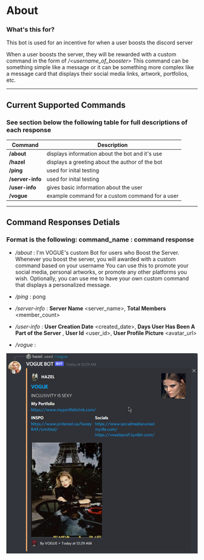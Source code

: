 # About

### What's this for?

This bot is used for an incentive for when a user boosts the discord server

When a user boosts the server, they will be rewarded with a custom command in the form of _/<username_of_booster>_
This command can be something simple like a message or it can be something more complex like a message card that displays their social media links, artwork, portfolios, etc.

---

## Current Supported Commands

### See section below the following table for full descriptions of each response

| Command          | Description                                     |
| ---------------- | ----------------------------------------------- |
| **/about**       | displays information about the bot and it's use |
| **/hazel**       | displays a greeting about the author of the bot |
| **/ping**        | used for inital testing                         |
| **/server-info** | used for inital testing                         |
| **/user-info**   | gives basic information about the user          |
| **/vogue**       | example command for a custom command for a user |

---

## Command Responses Detials

### Format is the following: command_name : command response

- _/about_ : I'm VOGUE's custom Bot for users who Boost the Server.
  Whenever you boost the server, you will awarded with a custom command based on your username
  You can use this to promote your social media, personal artworks, or promote any other platforms you wish.
  Optionally, you can use me to have your own custom command that displays a personalized message.

- _/ping_ : pong

- _/server-info_ : **Server Name** <server_name>, 
  **Total Members** <member_count>

- _/user-info_ : **User Creation Date** <created_date>,
  **Days User Has Been A Part of the Server** <days>,
  **User Id** <user_id>,
  **User Profile Picture** <avatar_url>

- _/vogue_ :


![Example of a Social Media Card](/images/card-example.png "Social Media Card")
